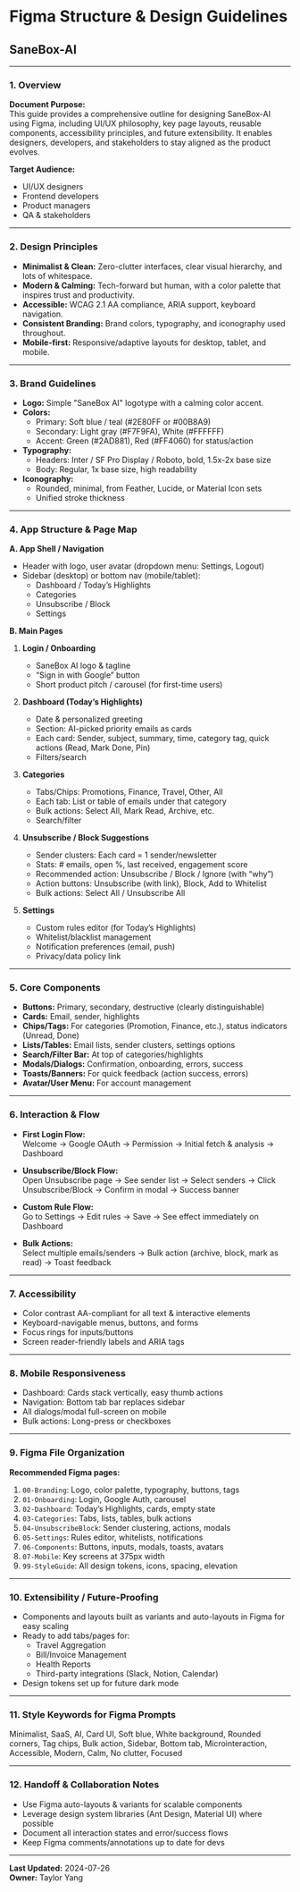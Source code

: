 # Figma Structure & Design Guidelines
## SaneBox-AI

---

### 1. Overview

**Document Purpose:**  
This guide provides a comprehensive outline for designing SaneBox-AI using Figma, including UI/UX philosophy, key page layouts, reusable components, accessibility principles, and future extensibility. It enables designers, developers, and stakeholders to stay aligned as the product evolves.

**Target Audience:**  
- UI/UX designers
- Frontend developers
- Product managers
- QA & stakeholders

---

### 2. Design Principles

- **Minimalist & Clean:** Zero-clutter interfaces, clear visual hierarchy, and lots of whitespace.
- **Modern & Calming:** Tech-forward but human, with a color palette that inspires trust and productivity.
- **Accessible:** WCAG 2.1 AA compliance, ARIA support, keyboard navigation.
- **Consistent Branding:** Brand colors, typography, and iconography used throughout.
- **Mobile-first:** Responsive/adaptive layouts for desktop, tablet, and mobile.

---

### 3. Brand Guidelines

- **Logo:** Simple "SaneBox AI" logotype with a calming color accent.
- **Colors:**  
  - Primary: Soft blue / teal (#2E80FF or #00B8A9)  
  - Secondary: Light gray (#F7F9FA), White (#FFFFFF)  
  - Accent: Green (#2AD881), Red (#FF4060) for status/action  
- **Typography:**  
  - Headers: Inter / SF Pro Display / Roboto, bold, 1.5x-2x base size  
  - Body: Regular, 1x base size, high readability  
- **Iconography:**  
  - Rounded, minimal, from Feather, Lucide, or Material Icon sets  
  - Unified stroke thickness

---

### 4. App Structure & Page Map

**A. App Shell / Navigation**
- Header with logo, user avatar (dropdown menu: Settings, Logout)
- Sidebar (desktop) or bottom nav (mobile/tablet):  
  - Dashboard / Today’s Highlights  
  - Categories  
  - Unsubscribe / Block  
  - Settings

**B. Main Pages**

1. **Login / Onboarding**
    - SaneBox AI logo & tagline
    - “Sign in with Google” button
    - Short product pitch / carousel (for first-time users)

2. **Dashboard (Today’s Highlights)**
    - Date & personalized greeting
    - Section: AI-picked priority emails as cards
    - Each card: Sender, subject, summary, time, category tag, quick actions (Read, Mark Done, Pin)
    - Filters/search

3. **Categories**
    - Tabs/Chips: Promotions, Finance, Travel, Other, All
    - Each tab: List or table of emails under that category
    - Bulk actions: Select All, Mark Read, Archive, etc.
    - Search/filter

4. **Unsubscribe / Block Suggestions**
    - Sender clusters: Each card = 1 sender/newsletter
    - Stats: # emails, open %, last received, engagement score
    - Recommended action: Unsubscribe / Block / Ignore (with “why”)
    - Action buttons: Unsubscribe (with link), Block, Add to Whitelist
    - Bulk actions: Select All / Unsubscribe All

5. **Settings**
    - Custom rules editor (for Today’s Highlights)
    - Whitelist/blacklist management
    - Notification preferences (email, push)
    - Privacy/data policy link

---

### 5. Core Components

- **Buttons:** Primary, secondary, destructive (clearly distinguishable)
- **Cards:** Email, sender, highlights
- **Chips/Tags:** For categories (Promotion, Finance, etc.), status indicators (Unread, Done)
- **Lists/Tables:** Email lists, sender clusters, settings options
- **Search/Filter Bar:** At top of categories/highlights
- **Modals/Dialogs:** Confirmation, onboarding, errors, success
- **Toasts/Banners:** For quick feedback (action success, errors)
- **Avatar/User Menu:** For account management

---

### 6. Interaction & Flow

- **First Login Flow:**  
    Welcome → Google OAuth → Permission → Initial fetch & analysis → Dashboard

- **Unsubscribe/Block Flow:**  
    Open Unsubscribe page → See sender list → Select senders → Click Unsubscribe/Block → Confirm in modal → Success banner

- **Custom Rule Flow:**  
    Go to Settings → Edit rules → Save → See effect immediately on Dashboard

- **Bulk Actions:**  
    Select multiple emails/senders → Bulk action (archive, block, mark as read) → Toast feedback

---

### 7. Accessibility

- Color contrast AA-compliant for all text & interactive elements
- Keyboard-navigable menus, buttons, and forms
- Focus rings for inputs/buttons
- Screen reader-friendly labels and ARIA tags

---

### 8. Mobile Responsiveness

- Dashboard: Cards stack vertically, easy thumb actions
- Navigation: Bottom tab bar replaces sidebar
- All dialogs/modal full-screen on mobile
- Bulk actions: Long-press or checkboxes

---

### 9. Figma File Organization

**Recommended Figma pages:**

1. `00-Branding`: Logo, color palette, typography, buttons, tags
2. `01-Onboarding`: Login, Google Auth, carousel
3. `02-Dashboard`: Today’s Highlights, cards, empty state
4. `03-Categories`: Tabs, lists, tables, bulk actions
5. `04-UnsubscribeBlock`: Sender clustering, actions, modals
6. `05-Settings`: Rules editor, whitelists, notifications
7. `06-Components`: Buttons, inputs, modals, toasts, avatars
8. `07-Mobile`: Key screens at 375px width
9. `99-StyleGuide`: All design tokens, icons, spacing, elevation

---

### 10. Extensibility / Future-Proofing

- Components and layouts built as variants and auto-layouts in Figma for easy scaling
- Ready to add tabs/pages for:  
    - Travel Aggregation  
    - Bill/Invoice Management  
    - Health Reports  
    - Third-party integrations (Slack, Notion, Calendar)
- Design tokens set up for future dark mode

---

### 11. Style Keywords for Figma Prompts
Minimalist, SaaS, AI, Card UI, Soft blue, White background, Rounded corners, Tag chips, Bulk action, Sidebar, Bottom tab, Microinteraction, Accessible, Modern, Calm, No clutter, Focused

---

### 12. Handoff & Collaboration Notes

- Use Figma auto-layouts & variants for scalable components
- Leverage design system libraries (Ant Design, Material UI) where possible
- Document all interaction states and error/success flows
- Keep Figma comments/annotations up to date for devs

---

**Last Updated:** 2024-07-26  
**Owner:** Taylor Yang 
